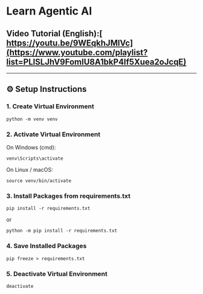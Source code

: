 # Learn Agentic AI

## Video Tutorial (English):[ https://youtu.be/9WEqkhJMlVc](https://www.youtube.com/playlist?list=PLlSLJhV9FomIU8A1bkP4If5Xuea2oJcqE)

---

## ⚙️ Setup Instructions

### 1. Create Virtual Environment

    python -m venv venv

### 2. Activate Virtual Environment

  On Windows (cmd):

    venv\Scripts\activate

  On Linux / macOS:

    source venv/bin/activate

### 3. Install Packages from requirements.txt

    pip install -r requirements.txt

  or

    python -m pip install -r requirements.txt

### 4. Save Installed Packages

    pip freeze > requirements.txt

### 5. Deactivate Virtual Environment

    deactivate
